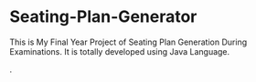 # Seating-Plan-Generator

This is My Final Year Project of Seating Plan Generation During Examinations. It is totally developed using Java Language.













































































































































































































































































































































































































































































.






































